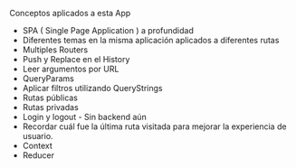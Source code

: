 Conceptos aplicados a esta App

- SPA ( Single Page Application ) a profundidad
- Diferentes temas en la misma aplicación aplicados a diferentes rutas
- Multiples Routers
- Push y Replace en el History
- Leer argumentos por URL
- QueryParams
- Aplicar filtros utilizando QueryStrings
- Rutas públicas
- Rutas privadas
- Login y logout - Sin backend aún
- Recordar cuál fue la última ruta visitada para mejorar la experiencia de usuario.
- Context
- Reducer
